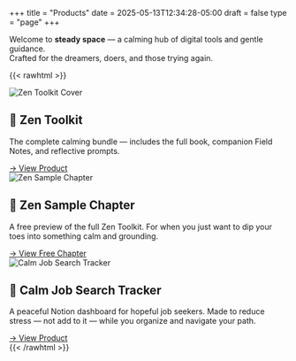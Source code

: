 +++
title = "Products"
date = 2025-05-13T12:34:28-05:00
draft = false
type = "page"
+++

Welcome to **steady space** — a calming hub of digital tools and gentle guidance.  
Crafted for the dreamers, doers, and those trying again.

{{< rawhtml >}}
<div class="product-grid">

  <div class="product-card">
    <img src="/images/zen-toolkit-cover.png" alt="Zen Toolkit Cover" class="product-image" />
    <h2>🧘 Zen Toolkit</h2>
    <p>The complete calming bundle — includes the full book, companion Field Notes, and reflective prompts.</p>
    <a href="https://gum.new/gum/cmalnfax9001k03jo64ztd8y6" target="_blank" class="product-button">→ View Product</a>
  </div>

  <div class="product-card">
    <img src="/images/lotus-icon.png" alt="Zen Sample Chapter" class="product-image" />
    <h2>📖 Zen Sample Chapter</h2>
    <p>A free preview of the full Zen Toolkit. For when you just want to dip your toes into something calm and grounding.</p>
    <a href="https://gum.new/gum/cmamtgpg3001v03l130i43rhz" target="_blank" class="product-button">→ View Free Chapter</a>
  </div>

  <div class="product-card">
    <img src="/images/lotus-icon.png" alt="Calm Job Search Tracker" class="product-image" />
    <h2>💼 Calm Job Search Tracker</h2>
    <p>A peaceful Notion dashboard for hopeful job seekers. Made to reduce stress — not add to it — while you organize and navigate your path.</p>
    <a href="https://gum.new/gum/cmamt2a4f000l03l1axlgge2d" target="_blank" class="product-button">→ View Product</a>
  </div>

</div>
{{< /rawhtml >}}
